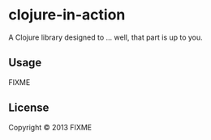 # clojure-in-action

A Clojure library designed to ... well, that part is up to you.

## Usage

FIXME

## License

Copyright © 2013 FIXME

